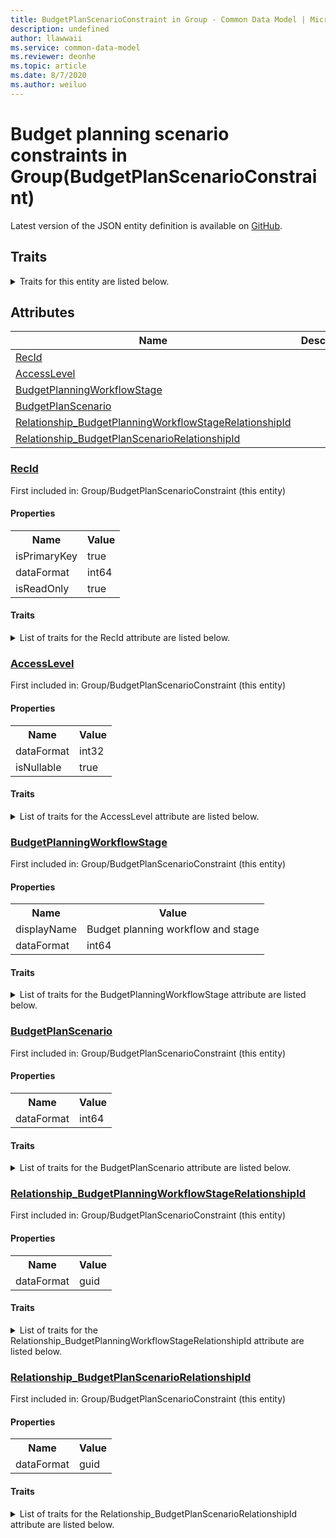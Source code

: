 ```yaml
---
title: BudgetPlanScenarioConstraint in Group - Common Data Model | Microsoft Docs
description: undefined
author: llawwaii
ms.service: common-data-model
ms.reviewer: deonhe
ms.topic: article
ms.date: 8/7/2020
ms.author: weiluo
---
```


# Budget planning scenario constraints in Group(BudgetPlanScenarioConstraint)

  
 Latest version of the JSON entity definition is available on <a href="https://github.com/Microsoft/CDM/tree/master/schemaDocuments/core/operationsCommon/Tables/Finance/Budget/Group/BudgetPlanScenarioConstraint.cdm.json" target="_blank">GitHub</a>.  

## Traits

<details>
<summary>Traits for this entity are listed below.  
</summary>

**is.identifiedBy**  
  names a specifc identity attribute to use with an entity  <table><tr><th>Parameter</th><th>Value</th><th>Data type</th><th>Explanation</th></tr><tr><td>attribute</td><td>[BudgetPlanScenarioConstraint/(resolvedAttributes)/RecId](#RecId)</td><td>attribute</td><td></td></tr></table>

**is.CDM.entityVersion**  
  <table><tr><th>Parameter</th><th>Value</th><th>Data type</th><th>Explanation</th></tr><tr><td>versionNumber</td><td>"1.1"</td><td>string</td><td>semantic version number of the entity</td></tr></table>

**is.application.releaseVersion**  
  <table><tr><th>Parameter</th><th>Value</th><th>Data type</th><th>Explanation</th></tr><tr><td>releaseVersion</td><td>"10.0.13.0"</td><td>string</td><td>semantic version number of the application introducing this entity</td></tr></table>

**is.localized.displayedAs**  
  Holds the list of language specific display text for an object.  <table><tr><th>Parameter</th><th>Value</th><th>Data type</th><th>Explanation</th></tr><tr><td>localizedDisplayText</td><td><table><tr><th>languageTag</th><th>displayText</th></tr><tr><td>en</td><td>Budget planning scenario constraints</td></tr></table></td><td>entity</td><td>a reference to the constant entity holding the list of localized text</td></tr></table>

</details>

## Attributes

|Name|Description|First Included in Instance|
|---|---|---|
|[RecId](#RecId)||<a href="BudgetPlanScenarioConstraint.md" target="_blank">Group/BudgetPlanScenarioConstraint</a>|
|[AccessLevel](#AccessLevel)||<a href="BudgetPlanScenarioConstraint.md" target="_blank">Group/BudgetPlanScenarioConstraint</a>|
|[BudgetPlanningWorkflowStage](#BudgetPlanningWorkflowStage)||<a href="BudgetPlanScenarioConstraint.md" target="_blank">Group/BudgetPlanScenarioConstraint</a>|
|[BudgetPlanScenario](#BudgetPlanScenario)||<a href="BudgetPlanScenarioConstraint.md" target="_blank">Group/BudgetPlanScenarioConstraint</a>|
|[Relationship_BudgetPlanningWorkflowStageRelationshipId](#Relationship_BudgetPlanningWorkflowStageRelationshipId)||<a href="BudgetPlanScenarioConstraint.md" target="_blank">Group/BudgetPlanScenarioConstraint</a>|
|[Relationship_BudgetPlanScenarioRelationshipId](#Relationship_BudgetPlanScenarioRelationshipId)||<a href="BudgetPlanScenarioConstraint.md" target="_blank">Group/BudgetPlanScenarioConstraint</a>|

### <a href=#RecId name="RecId">RecId</a>

First included in: Group/BudgetPlanScenarioConstraint (this entity)  

#### Properties

<table><tr><th>Name</th><th>Value</th></tr><tr><td>isPrimaryKey</td><td>true</td></tr><tr><td>dataFormat</td><td>int64</td></tr><tr><td>isReadOnly</td><td>true</td></tr></table>

#### Traits

<details>
<summary>List of traits for the RecId attribute are listed below.</summary>

**is.dataFormat.integer**  
**is.dataFormat.big**  
**is.identifiedBy**  
names a specifc identity attribute to use with an entity  <table><tr><th>Parameter</th><th>Value</th><th>Data type</th><th>Explanation</th></tr><tr><td>attribute</td><td>[BudgetPlanScenarioConstraint/(resolvedAttributes)/RecId](#RecId)</td><td>attribute</td><td></td></tr></table>

**is.readOnly**  
**is.dataFormat.integer**  
**is.dataFormat.big**  
</details>

### <a href=#AccessLevel name="AccessLevel">AccessLevel</a>

First included in: Group/BudgetPlanScenarioConstraint (this entity)  

#### Properties

<table><tr><th>Name</th><th>Value</th></tr><tr><td>dataFormat</td><td>int32</td></tr><tr><td>isNullable</td><td>true</td></tr></table>

#### Traits

<details>
<summary>List of traits for the AccessLevel attribute are listed below.</summary>

**is.dataFormat.integer**  
**is.nullable**  
The attribute value may be set to NULL.  

**is.dataFormat.integer**  
</details>

### <a href=#BudgetPlanningWorkflowStage name="BudgetPlanningWorkflowStage">BudgetPlanningWorkflowStage</a>

First included in: Group/BudgetPlanScenarioConstraint (this entity)  

#### Properties

<table><tr><th>Name</th><th>Value</th></tr><tr><td>displayName</td><td>Budget planning workflow and stage</td></tr><tr><td>dataFormat</td><td>int64</td></tr></table>

#### Traits

<details>
<summary>List of traits for the BudgetPlanningWorkflowStage attribute are listed below.</summary>

**is.dataFormat.integer**  
**is.dataFormat.big**  
**is.localized.displayedAs**  
Holds the list of language specific display text for an object.  <table><tr><th>Parameter</th><th>Value</th><th>Data type</th><th>Explanation</th></tr><tr><td>localizedDisplayText</td><td><table><tr><th>languageTag</th><th>displayText</th></tr><tr><td>en</td><td>Budget planning workflow and stage</td></tr></table></td><td>entity</td><td>a reference to the constant entity holding the list of localized text</td></tr></table>

**is.dataFormat.integer**  
**is.dataFormat.big**  
</details>

### <a href=#BudgetPlanScenario name="BudgetPlanScenario">BudgetPlanScenario</a>

First included in: Group/BudgetPlanScenarioConstraint (this entity)  

#### Properties

<table><tr><th>Name</th><th>Value</th></tr><tr><td>dataFormat</td><td>int64</td></tr></table>

#### Traits

<details>
<summary>List of traits for the BudgetPlanScenario attribute are listed below.</summary>

**is.dataFormat.integer**  
**is.dataFormat.big**  
**is.dataFormat.integer**  
**is.dataFormat.big**  
</details>

### <a href=#Relationship_BudgetPlanningWorkflowStageRelationshipId name="Relationship_BudgetPlanningWorkflowStageRelationshipId">Relationship_BudgetPlanningWorkflowStageRelationshipId</a>

First included in: Group/BudgetPlanScenarioConstraint (this entity)  

#### Properties

<table><tr><th>Name</th><th>Value</th></tr><tr><td>dataFormat</td><td>guid</td></tr></table>

#### Traits

<details>
<summary>List of traits for the Relationship_BudgetPlanningWorkflowStageRelationshipId attribute are listed below.</summary>

**is.dataFormat.character**  
**is.dataFormat.big**  
**is.dataFormat.array**  
**is.dataFormat.guid**  
**means.identity.entityId**  
**is.linkedEntity.identifier**  
Marks the attribute(s) that hold foreign key references to a linked (used as an attribute) entity. This attribute is added to the resolved entity to enumerate the referenced entities.  <table><tr><th>Parameter</th><th>Value</th><th>Data type</th><th>Explanation</th></tr><tr><td>entityReferences</td><td><table><tr><th>entityReference</th><th>attributeReference</th></tr><tr><td><a href="BudgetPlanningWorkflowStage.md" target="_blank">/core/operationsCommon/Tables/Finance/Budget/Group/BudgetPlanningWorkflowStage.cdm.json/BudgetPlanningWorkflowStage</a></td><td><a href="BudgetPlanningWorkflowStage.md#RecId" target="_blank">RecId</a></td></tr></table></td><td>entity</td><td>a reference to the constant entity holding the list of entity references</td></tr></table>

**is.dataFormat.guid**  
**is.dataFormat.character**  
**is.dataFormat.array**  
</details>

### <a href=#Relationship_BudgetPlanScenarioRelationshipId name="Relationship_BudgetPlanScenarioRelationshipId">Relationship_BudgetPlanScenarioRelationshipId</a>

First included in: Group/BudgetPlanScenarioConstraint (this entity)  

#### Properties

<table><tr><th>Name</th><th>Value</th></tr><tr><td>dataFormat</td><td>guid</td></tr></table>

#### Traits

<details>
<summary>List of traits for the Relationship_BudgetPlanScenarioRelationshipId attribute are listed below.</summary>

**is.dataFormat.character**  
**is.dataFormat.big**  
**is.dataFormat.array**  
**is.dataFormat.guid**  
**means.identity.entityId**  
**is.linkedEntity.identifier**  
Marks the attribute(s) that hold foreign key references to a linked (used as an attribute) entity. This attribute is added to the resolved entity to enumerate the referenced entities.  <table><tr><th>Parameter</th><th>Value</th><th>Data type</th><th>Explanation</th></tr><tr><td>entityReferences</td><td><table><tr><th>entityReference</th><th>attributeReference</th></tr><tr><td><a href="BudgetPlanScenario.md" target="_blank">/core/operationsCommon/Tables/Finance/Budget/Group/BudgetPlanScenario.cdm.json/BudgetPlanScenario</a></td><td><a href="BudgetPlanScenario.md#RecId" target="_blank">RecId</a></td></tr></table></td><td>entity</td><td>a reference to the constant entity holding the list of entity references</td></tr></table>

**is.dataFormat.guid**  
**is.dataFormat.character**  
**is.dataFormat.array**  
</details>
